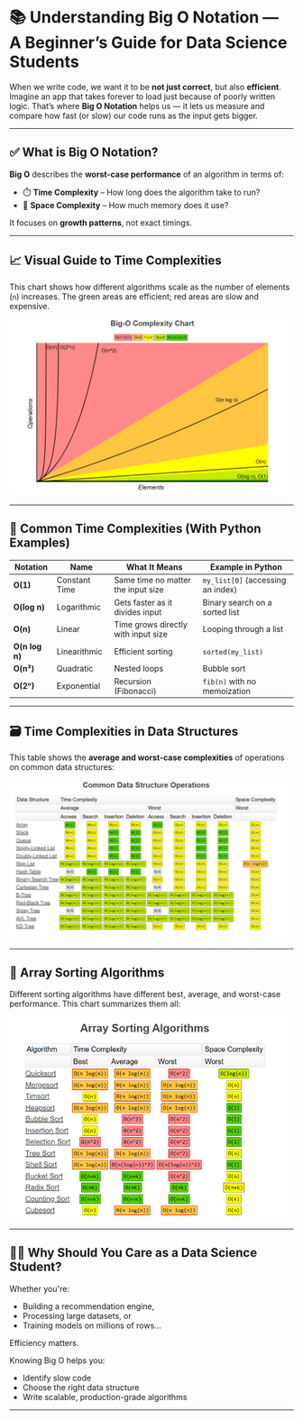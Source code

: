 # 📚 Understanding Big O Notation — A Beginner’s Guide for Data Science Students

When we write code, we want it to be **not just correct**, but also **efficient**. Imagine an app that takes forever to load just because of poorly written logic. That’s where **Big O Notation** helps us — it lets us measure and compare how fast (or slow) our code runs as the input gets bigger.

---

## ✅ What is Big O Notation?

**Big O** describes the **worst-case performance** of an algorithm in terms of:

- ⏱️ **Time Complexity** – How long does the algorithm take to run?
- 🧠 **Space Complexity** – How much memory does it use?

It focuses on **growth patterns**, not exact timings.

---

## 📈 Visual Guide to Time Complexities

This chart shows how different algorithms scale as the number of elements (`n`) increases. The green areas are efficient; red areas are slow and expensive.

![Big-O Complexity Chart](https://github.com/bakshitarun/Learn/blob/277dd22f33a6b950844c57e7a14863c86ec9fecf/Python/images/big_o_complexity_chart.png)

---

## 🔢 Common Time Complexities (With Python Examples)

| Notation     | Name           | What It Means                               | Example in Python                    |
|--------------|----------------|----------------------------------------------|--------------------------------------|
| **O(1)**     | Constant Time  | Same time no matter the input size           | `my_list[0]` (accessing an index)    |
| **O(log n)** | Logarithmic    | Gets faster as it divides input              | Binary search on a sorted list       |
| **O(n)**     | Linear         | Time grows directly with input size          | Looping through a list               |
| **O(n log n)**| Linearithmic  | Efficient sorting                            | `sorted(my_list)`                    |
| **O(n²)**    | Quadratic      | Nested loops                                 | Bubble sort                          |
| **O(2ⁿ)**    | Exponential    | Recursion (Fibonacci)                        | `fib(n)` with no memoization         |

---

## 🗃️ Time Complexities in Data Structures

This table shows the **average and worst-case complexities** of operations on common data structures:

![Common Data Structure Operations](https://github.com/bakshitarun/Learn/blob/277dd22f33a6b950844c57e7a14863c86ec9fecf/Python/images/data_structure_operations.png)

---

## 🧮 Array Sorting Algorithms

Different sorting algorithms have different best, average, and worst-case performance. This chart summarizes them all:

![Array Sorting Algorithms](https://github.com/bakshitarun/Learn/blob/277dd22f33a6b950844c57e7a14863c86ec9fecf/Python/images/array_sorting_algorithms.png)

---

## 🧑‍🏫 Why Should You Care as a Data Science Student?

Whether you're:
- Building a recommendation engine,
- Processing large datasets, or
- Training models on millions of rows...

Efficiency matters.

Knowing Big O helps you:
- Identify slow code
- Choose the right data structure
- Write scalable, production-grade algorithms

---
